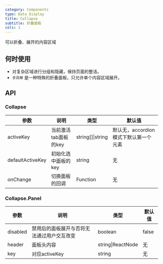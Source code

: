 ```yaml
---
category: Components
type: Data Display
title: Collapse
subtitle: 折叠面板
cols: 1
---
```


可以折叠、展开的内容区域

## 何时使用

- 对复杂区域进行分组和隐藏，保持页面的整洁。
- `手风琴` 是一种特殊的折叠面板，只允许单个内容区域展开。

## API

### Collapse
| 参数 | 说明 | 类型 | 默认值 |
| --- | --- | --- | --- |
| activeKey | 当前激活tab面板的key | string\[]\|string |默认无，accordion模式下默认第一个元素 |
| defaultActiveKey | 初始化选中面板的key | string | 无 |
| onChange | 切换面板的回调 | Function | 无 |

### Collapse.Panel
| 参数 | 说明 | 类型 | 默认值 |
| --- | --- | --- | --- |
| disabled | 禁用后的面板展开与否将无法通过用户交互改变 | boolean | false |
| header | 面板头内容 | string\|ReactNode | 无|
| key | 对应activeKey | string | 无 |